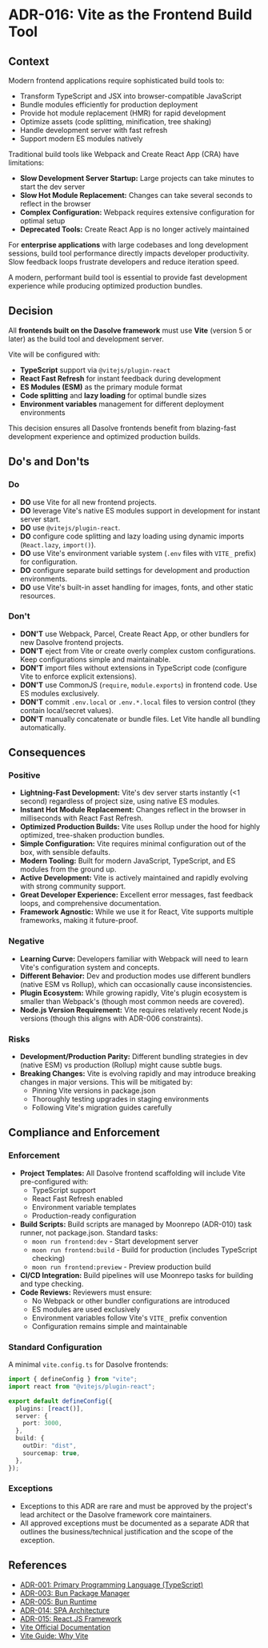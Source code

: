 # ADR-016: Vite as the Frontend Build Tool

## Context

Modern frontend applications require sophisticated build tools to:

- Transform TypeScript and JSX into browser-compatible JavaScript
- Bundle modules efficiently for production deployment
- Provide hot module replacement (HMR) for rapid development
- Optimize assets (code splitting, minification, tree shaking)
- Handle development server with fast refresh
- Support modern ES modules natively

Traditional build tools like Webpack and Create React App (CRA) have limitations:

- **Slow Development Server Startup:** Large projects can take minutes to start the dev server
- **Slow Hot Module Replacement:** Changes can take several seconds to reflect in the browser
- **Complex Configuration:** Webpack requires extensive configuration for optimal setup
- **Deprecated Tools:** Create React App is no longer actively maintained

For **enterprise applications** with large codebases and long development sessions, build tool performance directly impacts developer productivity. Slow feedback loops frustrate developers and reduce iteration speed.

A modern, performant build tool is essential to provide fast development experience while producing optimized production bundles.

## Decision

All **frontends built on the Dasolve framework** must use **Vite** (version 5 or later) as the build tool and development server.

Vite will be configured with:

- **TypeScript** support via `@vitejs/plugin-react`
- **React Fast Refresh** for instant feedback during development
- **ES Modules (ESM)** as the primary module format
- **Code splitting** and **lazy loading** for optimal bundle sizes
- **Environment variables** management for different deployment environments

This decision ensures all Dasolve frontends benefit from blazing-fast development experience and optimized production builds.

## Do's and Don'ts

### Do

- **DO** use Vite for all new frontend projects.
- **DO** leverage Vite's native ES modules support in development for instant server start.
- **DO** use `@vitejs/plugin-react`.
- **DO** configure code splitting and lazy loading using dynamic imports (`React.lazy`, `import()`).
- **DO** use Vite's environment variable system (`.env` files with `VITE_` prefix) for configuration.
- **DO** configure separate build settings for development and production environments.
- **DO** use Vite's built-in asset handling for images, fonts, and other static resources.

### Don't

- **DON'T** use Webpack, Parcel, Create React App, or other bundlers for new Dasolve frontend projects.
- **DON'T** eject from Vite or create overly complex custom configurations. Keep configurations simple and maintainable.
- **DON'T** import files without extensions in TypeScript code (configure Vite to enforce explicit extensions).
- **DON'T** use CommonJS (`require`, `module.exports`) in frontend code. Use ES modules exclusively.
- **DON'T** commit `.env.local` or `.env.*.local` files to version control (they contain local/secret values).
- **DON'T** manually concatenate or bundle files. Let Vite handle all bundling automatically.

## Consequences

### Positive

- **Lightning-Fast Development:** Vite's dev server starts instantly (<1 second) regardless of project size, using native ES modules.
- **Instant Hot Module Replacement:** Changes reflect in the browser in milliseconds with React Fast Refresh.
- **Optimized Production Builds:** Vite uses Rollup under the hood for highly optimized, tree-shaken production bundles.
- **Simple Configuration:** Vite requires minimal configuration out of the box, with sensible defaults.
- **Modern Tooling:** Built for modern JavaScript, TypeScript, and ES modules from the ground up.
- **Active Development:** Vite is actively maintained and rapidly evolving with strong community support.
- **Great Developer Experience:** Excellent error messages, fast feedback loops, and comprehensive documentation.
- **Framework Agnostic:** While we use it for React, Vite supports multiple frameworks, making it future-proof.

### Negative

- **Learning Curve:** Developers familiar with Webpack will need to learn Vite's configuration system and concepts.
- **Different Behavior:** Dev and production modes use different bundlers (native ESM vs Rollup), which can occasionally cause inconsistencies.
- **Plugin Ecosystem:** While growing rapidly, Vite's plugin ecosystem is smaller than Webpack's (though most common needs are covered).
- **Node.js Version Requirement:** Vite requires relatively recent Node.js versions (though this aligns with ADR-006 constraints).

### Risks

- **Development/Production Parity:** Different bundling strategies in dev (native ESM) vs production (Rollup) might cause subtle bugs.
- **Breaking Changes:** Vite is evolving rapidly and may introduce breaking changes in major versions. This will be mitigated by:
  - Pinning Vite versions in package.json
  - Thoroughly testing upgrades in staging environments
  - Following Vite's migration guides carefully

## Compliance and Enforcement

### Enforcement

- **Project Templates:** All Dasolve frontend scaffolding will include Vite pre-configured with:
  - TypeScript support
  - React Fast Refresh enabled
  - Environment variable templates
  - Production-ready configuration
- **Build Scripts:** Build scripts are managed by Moonrepo (ADR-010) task runner, not package.json. Standard tasks:
  - `moon run frontend:dev` - Start development server
  - `moon run frontend:build` - Build for production (includes TypeScript checking)
  - `moon run frontend:preview` - Preview production build
- **CI/CD Integration:** Build pipelines will use Moonrepo tasks for building and type checking.
- **Code Reviews:** Reviewers must ensure:
  - No Webpack or other bundler configurations are introduced
  - ES modules are used exclusively
  - Environment variables follow Vite's `VITE_` prefix convention
  - Configuration remains simple and maintainable

### Standard Configuration

A minimal `vite.config.ts` for Dasolve frontends:

```typescript
import { defineConfig } from "vite";
import react from "@vitejs/plugin-react";

export default defineConfig({
  plugins: [react()],
  server: {
    port: 3000,
  },
  build: {
    outDir: "dist",
    sourcemap: true,
  },
});
```

### Exceptions

- Exceptions to this ADR are rare and must be approved by the project's lead architect or the Dasolve framework core maintainers.
- All approved exceptions must be documented as a separate ADR that outlines the business/technical justification and the scope of the exception.

## References

- [ADR-001: Primary Programming Language (TypeScript)](ADR-001.md)
- [ADR-003: Bun Package Manager](ADR-003.md)
- [ADR-005: Bun Runtime](ADR-005.md)
- [ADR-014: SPA Architecture](ADR-014.md)
- [ADR-015: React.JS Framework](ADR-015.md)
- [Vite Official Documentation](https://vitejs.dev/)
- [Vite Guide: Why Vite](https://vitejs.dev/guide/why.html)
